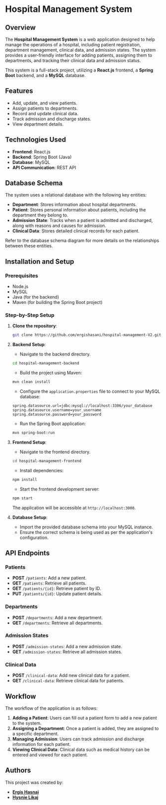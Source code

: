 # Hospital Management System

## Overview

The **Hospital Management System** is a web application designed to help manage the operations of a hospital, including patient registration, department management, clinical data, and admission states. The system provides a user-friendly interface for adding patients, assigning them to departments, and tracking their clinical data and admission status.

This system is a full-stack project, utilizing a **React.js** frontend, a **Spring Boot** backend, and a **MySQL** database.

## Features

- Add, update, and view patients.
- Assign patients to departments.
- Record and update clinical data.
- Track admission and discharge states.
- View department details.

## Technologies Used

- **Frontend**: React.js
- **Backend**: Spring Boot (Java)
- **Database**: MySQL
- **API Communication**: REST API

## Database Schema

The system uses a relational database with the following key entities:

- **Department**: Stores information about hospital departments.
- **Patient**: Stores personal information about patients, including the department they belong to.
- **Admission State**: Tracks when a patient is admitted and discharged, along with reasons and causes for admission.
- **Clinical Data**: Stores detailed clinical records for each patient.

Refer to the database schema diagram for more details on the relationships between these entities.

## Installation and Setup

### Prerequisites

- Node.js
- MySQL
- Java (for the backend)
- Maven (for building the Spring Boot project)

### Step-by-Step Setup

1. **Clone the repository**:
   ```bash
   git clone https://github.com/ergishasani/hospital-management-V2.git
   ```

2. **Backend Setup**:
    - Navigate to the backend directory.
   ```bash
   cd hospital-management-backend
   ```
    - Build the project using Maven:
   ```bash
   mvn clean install
   ```
    - Configure the `application.properties` file to connect to your MySQL database:
   ```properties
   spring.datasource.url=jdbc:mysql://localhost:3306/your_database
   spring.datasource.username=your_username
   spring.datasource.password=your_password
   ```
    - Run the Spring Boot application:
   ```bash
   mvn spring-boot:run
   ```

3. **Frontend Setup**:
    - Navigate to the frontend directory.
   ```bash
   cd hospital-management-frontend
   ```
    - Install dependencies:
   ```bash
   npm install
   ```
    - Start the frontend development server:
   ```bash
   npm start
   ```
   The application will be accessible at `http://localhost:3000`.

4. **Database Setup**:
    - Import the provided database schema into your MySQL instance.
    - Ensure the correct schema is being used as per the application's configuration.

## API Endpoints

### Patients
- **POST** `/patients`: Add a new patient.
- **GET** `/patients`: Retrieve all patients.
- **GET** `/patients/{id}`: Retrieve patient by ID.
- **PUT** `/patients/{id}`: Update patient details.

### Departments
- **POST** `/departments`: Add a new department.
- **GET** `/departments`: Retrieve all departments.

### Admission States
- **POST** `/admission-states`: Add a new admission state.
- **GET** `/admission-states`: Retrieve all admission states.

### Clinical Data
- **POST** `/clinical-data`: Add new clinical data for a patient.
- **GET** `/clinical-data`: Retrieve clinical data for patients.

## Workflow

The workflow of the application is as follows:
1. **Adding a Patient**: Users can fill out a patient form to add a new patient to the system.
2. **Assigning a Department**: Once a patient is added, they are assigned to a specific department.
3. **Managing Admission**: Users can track admission and discharge information for each patient.
4. **Viewing Clinical Data**: Clinical data such as medical history can be entered and viewed for each patient.

## Authors

This project was created by:
- [**Ergis Hasnai**](https://www.linkedin.com/in/ergis-hasani-bb9ba0174/)
- [**Hysnie Likaj**](https://www.linkedin.com/in/hysnie-likaj-140261280/)

